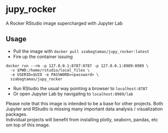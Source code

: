# jupy_rocker
A Rocker RStudio image supercharged with Jupyter Lab

## Usage
* Pull the image with `docker pull szabogtamas/jupy_rocker:latest`
* Fire up the container issuing
```
docker run --rm -p 127.0.0.1:8787:8787 -p 127.0.0.1:8989:8989 \
  -v $PWD:/home/rstudio/local_files \
  -e USERID=$UID -e PASSWORD=<password> \
  szabogtamas/jupy_rocker
```
* Run RStudio the usual way pointing a browser to `localhost:8787`
* Or open Jupyter Lab by navigaitng to `localhost:8989/lab`

Please note that this image is intended to be a base for other projects. Both Jupyter and RStudio is missing many important data analysis / visualization packages.  
Individual projects will benefit from installing plotly, seaborn, pandas, etc om top of this image.
